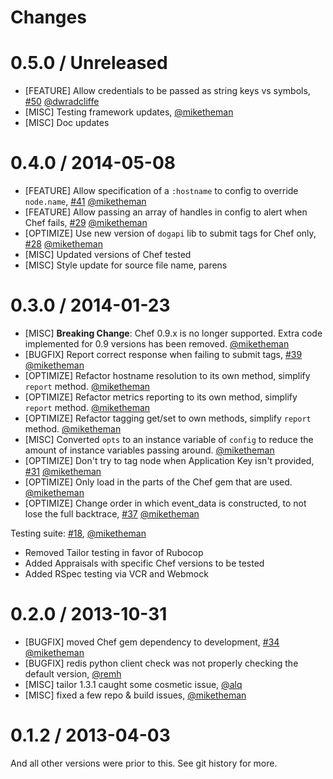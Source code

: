 Changes
=======

# 0.5.0 / Unreleased

* [FEATURE] Allow credentials to be passed as string keys vs symbols, [#50][] [@dwradcliffe][]
* [MISC] Testing framework updates, [@miketheman][]
* [MISC] Doc updates

# 0.4.0 / 2014-05-08

* [FEATURE] Allow specification of a `:hostname` to config to override `node.name`, [#41][] [@miketheman][]
* [FEATURE] Allow passing an array of handles in config to alert when Chef fails, [#29][] [@miketheman][]
* [OPTIMIZE] Use new version of `dogapi` lib to submit tags for Chef only, [#28][] [@miketheman][]
* [MISC] Updated versions of Chef tested
* [MISC] Style update for source file name, parens

# 0.3.0 / 2014-01-23

* [MISC] **Breaking Change**: Chef 0.9.x is no longer supported. Extra code implemented for 0.9 versions has been removed. [@miketheman][]
* [BUGFIX] Report correct response when failing to submit tags, [#39][] [@miketheman][]
* [OPTIMIZE] Refactor hostname resolution to its own method, simplify `report` method. [@miketheman][]
* [OPTIMIZE] Refactor metrics reporting to its own method, simplify `report` method. [@miketheman][]
* [OPTIMIZE] Refactor tagging get/set to own methods, simplify `report` method. [@miketheman][]
* [MISC] Converted `opts` to an instance variable of `config` to reduce the amount of instance variables passing around. [@miketheman][]
* [OPTIMIZE] Don't try to tag node when Application Key isn't provided, [#31][] [@miketheman][]
* [OPTIMIZE] Only load in the parts of the Chef gem that are used. [@miketheman][]
* [OPTIMIZE] Change order in which event_data is constructed, to not lose the full backtrace, [#37][] [@miketheman][]

Testing suite: [#18][], [@miketheman][]
* Removed Tailor testing in favor of Rubocop
* Added Appraisals with specific Chef versions to be tested
* Added RSpec testing via VCR and Webmock

# 0.2.0 / 2013-10-31

* [BUGFIX] moved Chef gem dependency to development, [#34][] [@miketheman][]
* [BUGFIX] redis python client check was not properly checking the default version, [@remh][]
* [MISC] tailor 1.3.1 caught some cosmetic issue, [@alq][]
* [MISC] fixed a few repo & build issues, [@miketheman][]

# 0.1.2 / 2013-04-03

And all other versions were prior to this. See git history for more.

<!--- The following link definition list is generated by PimpMyChangelog --->
[#18]: https://github.com/DataDog/chef-handler-datadog/issues/18
[#28]: https://github.com/DataDog/chef-handler-datadog/issues/28
[#29]: https://github.com/DataDog/chef-handler-datadog/issues/29
[#31]: https://github.com/DataDog/chef-handler-datadog/issues/31
[#34]: https://github.com/DataDog/chef-handler-datadog/issues/34
[#37]: https://github.com/DataDog/chef-handler-datadog/issues/37
[#39]: https://github.com/DataDog/chef-handler-datadog/issues/39
[#41]: https://github.com/DataDog/chef-handler-datadog/issues/41
[#50]: https://github.com/DataDog/chef-handler-datadog/issues/50
[@alq]: https://github.com/alq
[@dwradcliffe]: https://github.com/dwradcliffe
[@miketheman]: https://github.com/miketheman
[@remh]: https://github.com/remh
